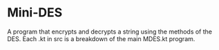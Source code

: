 # Mini-DES
A program that encrypts and decrypts a string using the methods of the DES. Each .kt in src is a breakdown of the main MDES.kt program.

